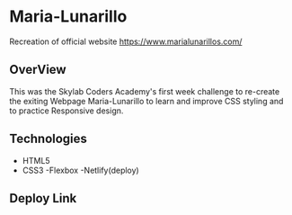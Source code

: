 # Maria-Lunarillo
Recreation of official website https://www.marialunarillos.com/

## OverView
This was the Skylab Coders Academy's first week challenge to re-create the exiting Webpage Maria-Lunarillo to 
learn and improve CSS styling and to practice Responsive design. 

## Technologies
 - HTML5
 - CSS3
 -Flexbox
 -Netlify(deploy)

## Deploy Link
